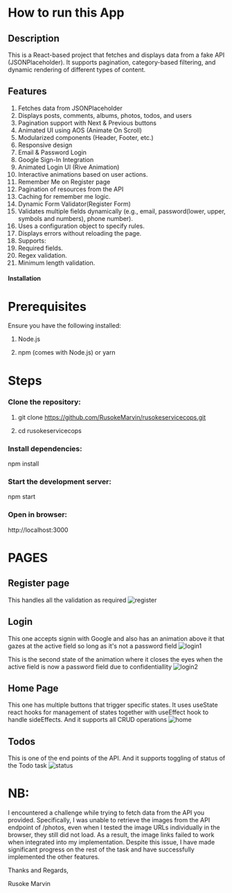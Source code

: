 # How to run this App

## Description

This is a React-based project that fetches and displays data from a fake API (JSONPlaceholder). It supports pagination, category-based filtering, and dynamic rendering of different types of content.

## Features
1. Fetches data from JSONPlaceholder
2. Displays posts, comments, albums, photos, todos, and users
3. Pagination support with Next & Previous buttons
4. Animated UI using AOS (Animate On Scroll)
5. Modularized components (Header, Footer, etc.)
6. Responsive design
7. Email & Password Login
8. Google Sign-In Integration
9. Animated Login UI (Rive Animation)
1. Interactive animations based on user actions.
10. Remember Me on Register page
11. Pagination of resources from the API
12. Caching for remember me logic.
13. Dynamic Form Validator(Register Form)
1. Validates multiple fields dynamically (e.g., email, password(lower, upper, symbols and numbers), phone number).
2. Uses a configuration object to specify rules.
3. Displays errors without reloading the page.
4. Supports:
1. Required fields.
2. Regex validation.
3. Minimum length validation.

#### Installation

# Prerequisites

Ensure you have the following installed:

1. Node.js

2. npm (comes with Node.js) or yarn

# Steps

### Clone the repository:

1. git clone https://github.com/RusokeMarvin/rusokeservicecops.git

2. cd rusokeservicecops

### Install dependencies:

npm install

### Start the development server:

npm start

### Open in browser:
http://localhost:3000

# PAGES
## Register page
This handles all the validation as required
![register](https://github.com/user-attachments/assets/f5426c7e-646a-49c3-879f-68f03f2a4a43)

## Login
This one accepts signin with Google and also has an animation above it that gazes at the active field so long as it's not a password field
![login1](https://github.com/user-attachments/assets/e225d7ef-3a74-412e-b495-8a8d41241559)

This is the second state of the animation where it closes the eyes when the active field is now a password field due to confidentiallity
![login2](https://github.com/user-attachments/assets/717b89ce-621d-4cee-9dad-0af7eaae3b7d)

## Home Page
This one has multiple buttons that trigger specific states. It uses useState react hooks for management of states together with useEffect hook to handle sideEffects. And it supports all CRUD operations
![home](https://github.com/user-attachments/assets/9375f992-9349-4bcd-986d-5f821951e590)

## Todos
This is one of the end points of the API. And it supports toggling of status of the Todo task
![status](https://github.com/user-attachments/assets/298ebed3-632e-4a6d-9e38-357f89e7c60e)

# NB:
I encountered a challenge while trying to fetch data from the API you provided. Specifically, I 
was unable to retrieve the images from the API endpoint of /photos, even when I tested the image URLs individually in 
the browser, they still did not load. As a result, the image links failed to work when 
integrated into my implementation.
Despite this issue, I have made significant progress on the rest of the task and have successfully 
implemented the other features.

Thanks and Regards,

Rusoke Marvin




